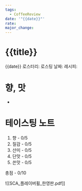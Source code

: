 ```yaml
---
tags:
  - CoffeeReview
date: '"{{date}}"'
rate: 
major_change:
---
```

# {{title}}
{{date}}
로스터리: 
로스팅 날짜: 
레시피: 
# 향, 맛
- 
# 테이스팅 노트
1. 향 - 0/5
2. 질감 - 0/5
3. 산미 - 0/5
4. 단맛 - 0/5
5. 쓴맛 - 0/5

총점 - 0/10



![[SCA_플레이버휠_한영판.pdf]]
